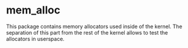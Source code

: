 # mem_alloc

This package contains memory allocators used inside of the kernel.
The separation of this part from the rest of the kernel allows to test the allocators in userspace.
